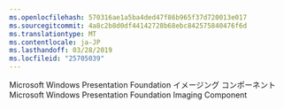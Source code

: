 ```yaml
---
ms.openlocfilehash: 570316ae1a5ba4ded47f86b965f37d720013e017
ms.sourcegitcommit: 4a8c2b8d0df44142728b68ebc842575840476f6d
ms.translationtype: MT
ms.contentlocale: ja-JP
ms.lasthandoff: 03/28/2019
ms.locfileid: "25705039"
---
```

<span data-ttu-id="e147e-101">Microsoft Windows Presentation Foundation イメージング コンポーネント</span><span class="sxs-lookup"><span data-stu-id="e147e-101">Microsoft Windows Presentation Foundation Imaging Component</span></span>